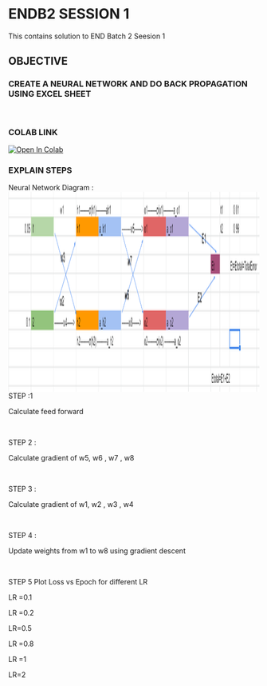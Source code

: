 # ENDB2 SESSION 1

This contains solution to END Batch 2 Seesion 1

## OBJECTIVE 

### CREATE A NEURAL NETWORK AND DO BACK PROPAGATION USING EXCEL SHEET 

<IMAGE OF TASK >

### COLAB LINK 
<EDIT>
<a href="https://colab.research.google.com/github/jitendramishra1024/ENDB2/blob/main/END2_0_Session_1.ipynb">
  <img src="https://colab.research.google.com/assets/colab-badge.svg" alt="Open In Colab"/>
</a>

### EXPLAIN STEPS 

Neural Network Diagram :
<IMAGE>
<a href="url"><img src="https://github.com/jitendramishra1024/ENDB2/blob/main/SESSION-02/images/NEURAL_NETWORK.PNG" align="left" height="400" width="600" ></a>


STEP :1 

Calculate feed forward 

<IMAGE>

STEP 2 :

Calculate gradient of w5, w6 , w7 , w8 

<IMAGE>

STEP 3 :

Calculate gradient of w1, w2 , w3 , w4

<IMAGE>

STEP 4 : 

Update weights from w1 to w8 using gradient descent

<IMAGE Final result >

STEP 5 Plot Loss vs Epoch for different LR 

LR =0.1

LR =0.2

LR=0.5

LR =0.8

LR =1

LR=2 
